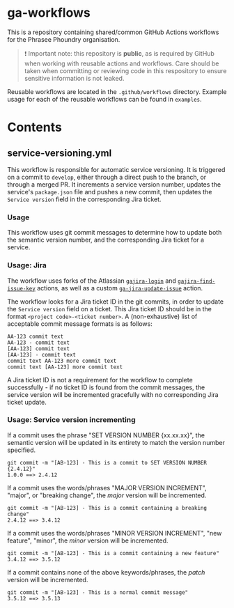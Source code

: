 # ga-workflows

This is a repository containing shared/common GitHub Actions workflows for the Phrasee Phoundry organisation.

> ❗ Important note: this repository is **public**, as is required by GitHub when working with reusable actions and workflows. Care should be taken when committing or reviewing code in this respository to ensure sensitive information is not leaked.

Reusable workflows are located in the `.github/workflows` directory. Example usage for each of the reusable workflows can be found in `examples`.

# Contents

## service-versioning.yml

This workflow is responsible for automatic service versioning. It is triggered on a commit to `develop`, either through a direct push to the branch, or through a merged PR. It increments a service version number, updates the service's `package.json` file and pushes a new commit, then updates the `Service version` field in the corresponding Jira ticket.

### Usage

This workflow uses git commit messages to determine how to update both the semantic version number, and the corresponding Jira ticket for a service.

### Usage: Jira

The workflow uses forks of the Atlassian [`gajira-login`](https://github.com/atlassian/gajira-login) and [`gajira-find-issue-key`](https://github.com/atlassian/gajira-find-issue-key) actions, as well as a custom [`ga-jira-update-issue`](https://github.com/PhraseePhoundry/ga-jira-update-issue) action.

The workflow looks for a Jira ticket ID in the git commits, in order to update the `Service version` field on a ticket. This Jira ticket ID should be in the format `<project code>-<ticket number>`. A (non-exhaustive) list of acceptable commit message formats is as follows:

```
AA-123 commit text
AA-123 - commit text
[AA-123] commit text
[AA-123] - commit text
commit text AA-123 more commit text
commit text [AA-123] more commit text
```

A Jira ticket ID is not a requirement for the workflow to complete successfully - if no ticket ID is found from the commit messages, the service version will be incremented gracefully with no corresponding Jira ticket update.

### Usage: Service version incrementing

If a commit uses the phrase "SET VERSION NUMBER {xx.xx.xx}", the semantic version will be updated in its entirety to match the version number specified.
```
git commit -m "[AB-123] - This is a commit to SET VERSION NUMBER {2.4.12}"
1.0.0 ==> 2.4.12
```

If a commit uses the words/phrases "MAJOR VERSION INCREMENT", "major", or "breaking change", the _major_ version will be incremented.
```
git commit -m "[AB-123] - This is a commit containing a breaking change"
2.4.12 ==> 3.4.12
```

If a commit uses the words/phrases "MINOR VERSION INCREMENT", "new feature", "minor", the _minor_ version will be incremented.
```
git commit -m "[AB-123] - This is a commit containing a new feature"
3.4.12 ==> 3.5.12
```

If a commit contains none of the above keywords/phrases, the _patch_ version will be incremented.
```
git commit -m "[AB-123] - This is a normal commit message"
3.5.12 ==> 3.5.13
```